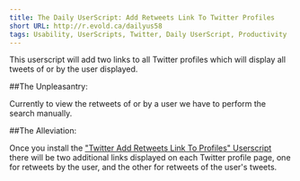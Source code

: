 ```yaml
---
title: The Daily UserScript: Add Retweets Link To Twitter Profiles   
short URL: http://r.evold.ca/dailyus58   
tags: Usability, UserScripts, Twitter, Daily UserScript, Productivity
---
```

This userscript will add two links to all Twitter profiles which will display all tweets of or by the user displayed.

##The Unpleasantry:

Currently to view the retweets of or by a user we have to perform the search manually.

##The Alleviation:

Once you install the ["Twitter Add Retweets Link To Profiles" Userscript](http://userscripts.org/scripts/show/59153) there will be two additional links displayed on each Twitter profile page, one for retweets by the user, and the other for retweets of the user's tweets.

